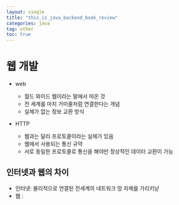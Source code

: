 ```yaml
---
layout: single
title: "this_is_java_backend_book_review"
categories: java
tag: other
toc: true
---
```


# 웹 개발 

- web
  - 월드 와이드 웹이라는 말에서 따온 것
  - 전 세계를 마치 거미줄처럼 연결한다는 개념
  - 실체가 없는 정보 교환 방식

- HTTP
  - 웹과는 달리 프로토콜이라는 실체가 있음
  - 웹에서 사용되는 통신 규약
  - 서로 동일한 프로토콜로 통신을 해야만 정상적인 데이터 교환이 가능

## 인터넷과 웹의 차이

- 인터넷: 물리적으로 연결된 전세계의 네트워크 망 자체를 가리키낟
- 웹 : 
